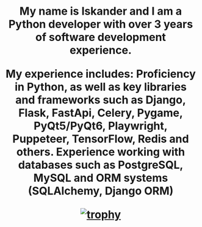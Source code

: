 <h1 align="center">My name is Iskander and I am a Python developer with over 3 years of software development experience.

My experience includes:
Proficiency in Python, as well as key libraries and frameworks such as Django, Flask, FastApi, Celery, Pygame, PyQt5/PyQt6, Playwright, Puppeteer, TensorFlow, Redis and others.
Experience working with databases such as PostgreSQL, MySQL and ORM systems (SQLAlchemy, Django ORM)


  
[![trophy](https://github-profile-trophy.vercel.app/?username=ryo-ma)](https://github.com/ryo-ma/github-profile-trophy)

